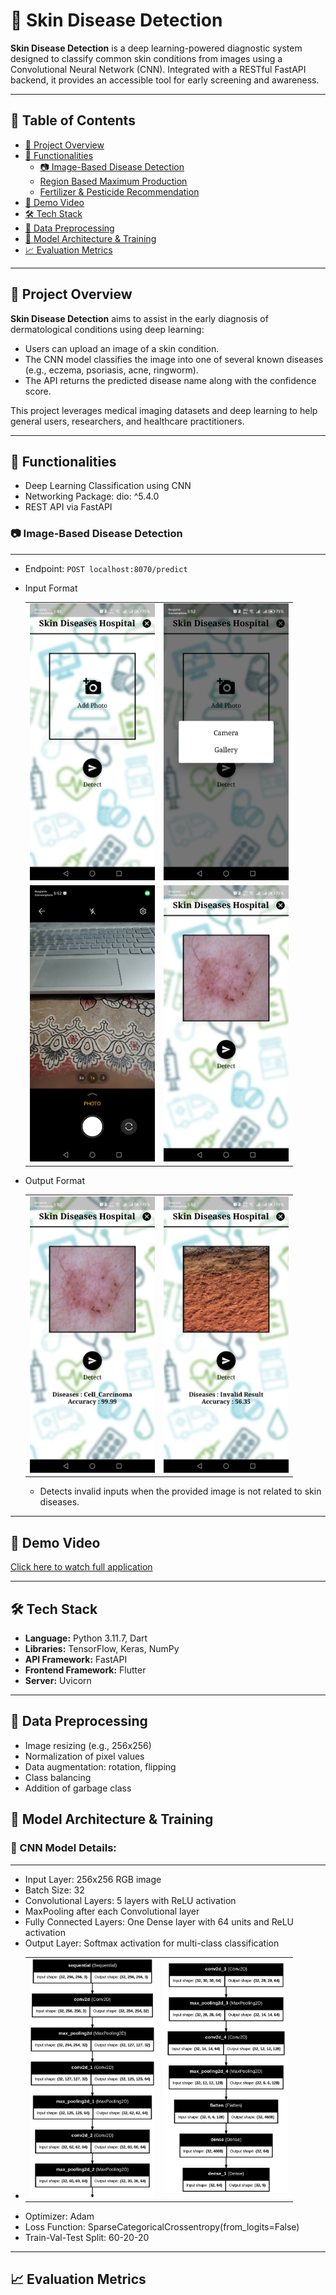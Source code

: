 # 🧴 Skin Disease Detection

**Skin Disease Detection** is a deep learning-powered diagnostic system designed to classify common skin conditions from images using a Convolutional Neural Network (CNN). Integrated with a RESTful FastAPI backend, it provides an accessible tool for early screening and awareness.

---

## 📌 Table of Contents

- [📖 Project Overview](#-project-overview)
- [🚀 Functionalities](#-functionalities)
  - [📷 Image-Based Disease Detection](#-image-based-diseases-detection)
  - [Region Based Maximum Production](#region-based-maximum-production)
  - [Fertilizer & Pesticide Recommendation](#-fertilizer-&-pesticide-recommendation)
- [🎥 Demo Video ](#-demo-video)
- [🛠 Tech Stack](#-tech-stack)
- [🧹 Data Preprocessing](#-data-preprocessing)
- [📌 Model Architecture & Training](#-model-architecture-&-training)
- [📈 Evaluation Metrics](#-evaluation-metrics)

---

## 📖 Project Overview

**Skin Disease Detection** aims to assist in the early diagnosis of dermatological conditions using deep learning:
- Users can upload an image of a skin condition.
- The CNN model classifies the image into one of several known diseases (e.g., eczema, psoriasis, acne, ringworm).
- The API returns the predicted disease name along with the confidence score.

This project leverages medical imaging datasets and deep learning to help general users, researchers, and healthcare practitioners.

---

## 🚀 Functionalities

- Deep Learning Classification using CNN
- Networking Package: dio: ^5.4.0
- REST API via FastAPI

### 📷 Image-Based Disease Detection
---
- Endpoint: `POST localhost:8070/predict`
- Input Format

  <table>
  <tr>
    <td><img src="assets/ss1.jpg" width="200"/></td>
    <td><img src="assets/ss2.jpg" width="200"/></td>
  </tr>
  <tr>
    <td><img src="assets/ss3.jpg" width="200"/></td>
    <td><img src="assets/ss4.jpg" width="200"/></td>
  </tr>
  </table>


- Output Format
  <table>
  <tr>
    <td><img src="assets/ss5.jpg" width="200"/></td>
    <td><img src="assets/ss6.jpg" width="200"/></td>
  </tr>
  </table>

  - Detects invalid inputs when the provided image is not related to skin diseases.

---

## 🎥 Demo Video 
[Click here to watch full application](https://drive.google.com/file/d/1Or7wS_EG-0u5zYQWcEdlrTYJ365a3uq4/view?usp=sharing)

---

## 🛠 Tech Stack

- **Language:** Python 3.11.7, Dart
- **Libraries:**  TensorFlow, Keras, NumPy 
- **API Framework:** FastAPI
- **Frontend Framework:** Flutter  
- **Server:** Uvicorn  

---

## 🧹 Data Preprocessing

- Image resizing (e.g., 256x256)
- Normalization of pixel values
- Data augmentation: rotation, flipping
- Class balancing
- Addition of garbage class

## 📌 Model Architecture & Training

### 🧠 CNN Model Details:
---

- Input Layer: 256x256 RGB image
- Batch Size: 32
- Convolutional Layers: 5 layers with ReLU activation
- MaxPooling after each Convolutional layer
- Fully Connected Layers: One Dense layer with 64 units and ReLU activation
- Output Layer: Softmax activation for multi-class classification
- <table>
  <tr>
    <td><img src="assets/model_details1.png" width="200"/></td>
    <td><img src="assets/model_details2.png" width="200"/></td>
  </tr>
  </table>
- Optimizer: Adam
- Loss Function: SparseCategoricalCrossentropy(from_logits=False)
- Train-Val-Test Split: 60-20-20

---

## 📈 Evaluation Metrics







